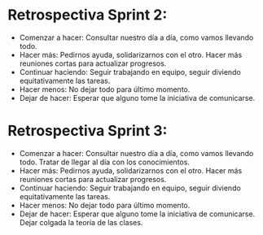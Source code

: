 # Retrospectiva Sprint 2:


- Comenzar a hacer: Consultar nuestro día a día, como vamos llevando todo.
- Hacer más: Pedirnos ayuda, solidarizarnos con el otro. Hacer más reuniones cortas para actualizar progresos.
- Continuar haciendo: Seguir trabajando en equipo, seguir diviendo equitativamente las tareas.
- Hacer menos: No dejar todo para último momento.
- Dejar de hacer: Esperar que alguno tome la iniciativa de comunicarse.


# Retrospectiva Sprint 3:


- Comenzar a hacer: Consultar nuestro día a día, como vamos llevando todo. Tratar de llegar al día con los conocimientos.
- Hacer más: Pedirnos ayuda, solidarizarnos con el otro. Hacer más reuniones cortas para actualizar progresos.
- Continuar haciendo: Seguir trabajando en equipo, seguir diviendo equitativamente las tareas.
- Hacer menos: No dejar todo para último momento.
- Dejar de hacer: Esperar que alguno tome la iniciativa de comunicarse. Dejar colgada la teoría de las clases.
